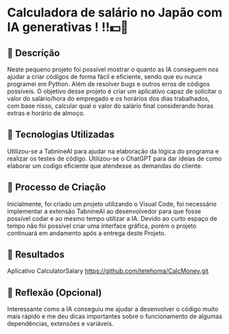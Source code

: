 # Calculadora de salário no Japão com IA generativas ! !!💵📆
## 📒 Descrição
Neste pequeno projeto foi possível mostrar o quanto as IA conseguem nos ajudar a criar códigos de forma fácil e eficiente, sendo que eu nunca programei em Python. Além de resolver bugs e outros erros de códigos possíveis.
O objetivo desse projeto é criar um aplicativo capaz de solicitar o valor do salário/hora do empregado e os horários dos dias trabalhados, com base nisso, calcular qual o valor do salário final considerando horas extras e horário de almoço.
## 🤖 Tecnologias Utilizadas
Utilizou-se a TabnineAI para ajudar na elaboração da lógica do programa e realizar os testes de código.
Utilizou-se o ChatGPT para dar ideias de como elaborar um codigo eficiente que atendesse as demandas do cliente.
## 🧐 Processo de Criação
Inicialmente, foi criado um projeto utilizando o Visual Code, foi necessário implementar a extensão TabnineAI ao desenvolvedor para que fosse possível codar e ao mesmo tempo utilizar a IA. Devido ao curto espaço de tempo não foi possível criar uma interface gráfica, porém o projeto continuará em andamento após a entrega deste Projeto.

## 🚀 Resultados
Aplicativo CalculatorSalary
https://github.com/tetehoma/CalcMoney.git

## 💭 Reflexão (Opcional)
Interessante como a IA conseguiu me ajudar a desenvolver o código muito mais rápido e me deu dicas importantes sobre o funcionamento de algumas dependências, extensões e variáveis.
